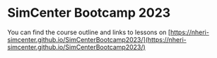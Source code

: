 SimCenter Bootcamp 2023
=======================

You can find the course outline and links to lessons on [https://nheri-simcenter.github.io/SimCenterBootcamp2023/](https://nheri-simcenter.github.io/SimCenterBootcamp2023/)

